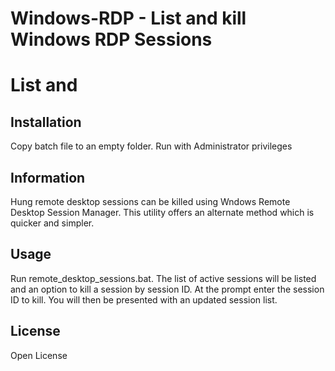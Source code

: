 # Windows-RDP - List and kill Windows RDP Sessions

# List and 

## Installation

Copy batch file to an empty folder. Run with Administrator privileges


## Information

Hung remote desktop sessions can be killed using Wndows Remote Desktop Session Manager. This utility offers an alternate method which is quicker and simpler.

## Usage

Run remote_desktop_sessions.bat. The list of active sessions will be listed and an option to kill a session by session ID.
At the prompt enter the session ID to kill. You will then be presented with an updated session list.

## License

Open License
